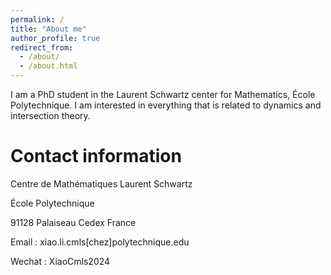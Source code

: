 ```yaml
---
permalink: /
title: "About me"
author_profile: true
redirect_from: 
  - /about/
  - /about.html
---
```

I am a PhD student in the Laurent Schwartz center for Mathematics, École Polytechnique. I am interested in everything that is related to dynamics and intersection theory.



Contact information
======

Centre de Mathématiques Laurent Schwartz

École Polytechnique

91128 Palaiseau Cedex France

Email : xiao.li.cmls[chez]polytechnique.edu

Wechat : XiaoCmls2024


